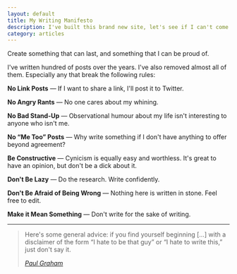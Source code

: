 ```yaml
---
layout: default
title: My Writing Manifesto
description: I've built this brand new site, let's see if I can't come up with a few guidelines so that I don't start to hate it.
category: articles
---
```

<p class="lead">Create something that can last, and something that I can be proud of.</p>

I've written hundred of posts over the years. I've also removed almost all of them. Especially any that break the following rules:

**No Link Posts** — If I want to share a link, I'll post it to Twitter.

**No Angry Rants** — No one cares about my whining.

**No Bad Stand-Up** — Observational humour about my life isn't interesting to anyone who isn't me.

**No &ldquo;Me Too&rdquo; Posts** — Why write something if I don't have anything to offer beyond agreement?

**Be Constructive** — Cynicism is equally easy and worthless. It's great to have an opinion, but don't be a dick about it.

**Don't Be Lazy** — Do the research. Write confidently.

**Don't Be Afraid of Being Wrong** — Nothing here is written in stone. Feel free to edit.

**Make it Mean Something** — Don't write for the sake of writing.

---

> Here's some general advice: if you find yourself beginning \[...\] with a disclaimer of the form &ldquo;I hate to be that guy&rdquo; or &ldquo;I hate to write this,&rdquo; just don't say it.
>
> <cite><a href="http://news.ycombinator.com/item?id=3469554">Paul Graham</a></cite>
